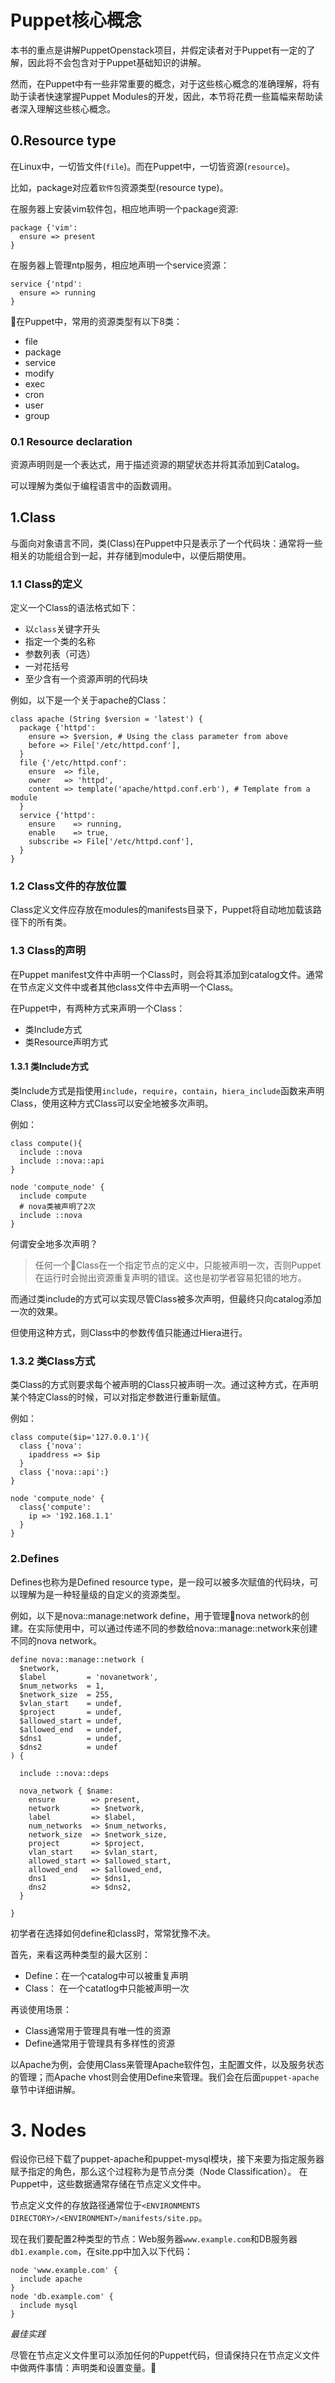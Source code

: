 # Puppet核心概念

本书的重点是讲解PuppetOpenstack项目，并假定读者对于Puppet有一定的了解，因此将不会包含对于Puppet基础知识的讲解。

然而，在Puppet中有一些非常重要的概念，对于这些核心概念的准确理解，将有助于读者快速掌握Puppet Modules的开发，因此，本节将花费一些篇幅来帮助读者深入理解这些核心概念。

## 0.Resource type

在Linux中，一切皆文件(`file`)。而在Puppet中，一切皆资源(`resource`)。


比如，package对应着`软件包`资源类型(resource type)。


在服务器上安装vim软件包，相应地声明一个package资源:

```puppet
package {'vim':
  ensure => present
}
```


在服务器上管理ntp服务，相应地声明一个service资源：

```puppet
service {'ntpd':
  ensure => running
}
```

在Puppet中，常用的资源类型有以下8类：

- file
- package
- service
- modify
- exec
- cron
- user
- group

### 0.1 Resource declaration

资源声明则是一个表达式，用于描述资源的期望状态并将其添加到Catalog。

可以理解为类似于编程语言中的函数调用。

## 1.Class

与面向对象语言不同，类(Class)在Puppet中只是表示了一个代码块：通常将一些相关的功能组合到一起，并存储到module中，以便后期使用。


### 1.1 Class的定义

定义一个Class的语法格式如下：
  - 以`class`关键字开头
  - 指定一个类的名称
  - 参数列表（可选）
  - 一对花括号
  - 至少含有一个资源声明的代码块

例如，以下是一个关于apache的Class：

```puppet
class apache (String $version = 'latest') {
  package {'httpd':
    ensure => $version, # Using the class parameter from above
    before => File['/etc/httpd.conf'],
  }
  file {'/etc/httpd.conf':
    ensure  => file,
    owner   => 'httpd',
    content => template('apache/httpd.conf.erb'), # Template from a module
  }
  service {'httpd':
    ensure    => running,
    enable    => true,
    subscribe => File['/etc/httpd.conf'],
  }
}
```

### 1.2 Class文件的存放位置

Class定义文件应存放在modules的manifests目录下，Puppet将自动地加载该路径下的所有类。

### 1.3 Class的声明

在Puppet manifest文件中声明一个Class时，则会将其添加到catalog文件。通常在节点定义文件中或者其他class文件中去声明一个Class。

在Puppet中，有两种方式来声明一个Class：

 - 类Include方式
 - 类Resource声明方式 
 
#### 1.3.1 类Include方式

类Include方式是指使用`include`，`require`，`contain`，`hiera_include`函数来声明Class，使用这种方式Class可以安全地被多次声明。


例如：

```puppet
class compute(){
  include ::nova
  include ::nova::api
}

node 'compute_node' {
  include compute
  # nova类被声明了2次
  include ::nova
}
```

何谓安全地多次声明？

 > 任何一个Class在一个指定节点的定义中，只能被声明一次，否则Puppet在运行时会抛出资源重复声明的错误。这也是初学者容易犯错的地方。

而通过类include的方式可以实现尽管Class被多次声明，但最终只向catalog添加一次的效果。

但使用这种方式，则Class中的参数传值只能通过Hiera进行。


### 1.3.2 类Class方式

类Class的方式则要求每个被声明的Class只被声明一次。通过这种方式，在声明某个特定Class的时候，可以对指定参数进行重新赋值。

例如：

```puppet
class compute($ip='127.0.0.1'){
  class {'nova':
    ipaddress => $ip
  }
  class {'nova::api':}
}

node 'compute_node' {
  class{'compute':
    ip => '192.168.1.1'
  }
}
```

### 2.Defines


Defines也称为是Defined resource type，是一段可以被多次赋值的代码块，可以理解为是一种轻量级的自定义的资源类型。

例如，以下是nova::manage:network define，用于管理nova network的创建。在实际使用中，可以通过传递不同的参数给nova::manage::network来创建不同的nova network。

```puppet
define nova::manage::network (
  $network,
  $label         = 'novanetwork',
  $num_networks  = 1,
  $network_size  = 255,
  $vlan_start    = undef,
  $project       = undef,
  $allowed_start = undef,
  $allowed_end   = undef,
  $dns1          = undef,
  $dns2          = undef
) {

  include ::nova::deps

  nova_network { $name:
    ensure        => present,
    network       => $network,
    label         => $label,
    num_networks  => $num_networks,
    network_size  => $network_size,
    project       => $project,
    vlan_start    => $vlan_start,
    allowed_start => $allowed_start,
    allowed_end   => $allowed_end,
    dns1          => $dns1,
    dns2          => $dns2,
  }

}
```

初学者在选择如何define和class时，常常犹豫不决。

首先，来看这两种类型的最大区别：

 - Define：在一个catalog中可以被重复声明
 - Class： 在一个catatlog中只能被声明一次

再谈使用场景：
 - Class通常用于管理具有唯一性的资源
 - Define通常用于管理具有多样性的资源
 
 以Apache为例，会使用Class来管理Apache软件包，主配置文件，以及服务状态的管理；而Apache vhost则会使用Define来管理。我们会在后面`puppet-apache`章节中详细讲解。
 
 
 # 3. Nodes
 
假设你已经下载了puppet-apache和puppet-mysql模块，接下来要为指定服务器赋予指定的角色，那么这个过程称为是节点分类（Node Classification）。
在Puppet中，这些数据通常存储在节点定义文件中。

节点定义文件的存放路径通常位于`<ENVIRONMENTS DIRECTORY>/<ENVIRONMENT>/manifests/site.pp`。

现在我们要配置2种类型的节点：Web服务器`www.example.com`和DB服务器`db1.example.com`，在site.pp中加入以下代码：

```puppet
node 'www.example.com' {
  include apache
}
node 'db.example.com' {
  include mysql
}
```

*最佳实践*

尽管在节点定义文件里可以添加任何的Puppet代码，但请保持只在节点定义文件中做两件事情：声明类和设置变量。


 
